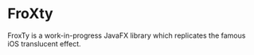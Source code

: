 # FroXty
FroxTy is a work-in-progress JavaFX library which replicates the famous iOS translucent effect. 